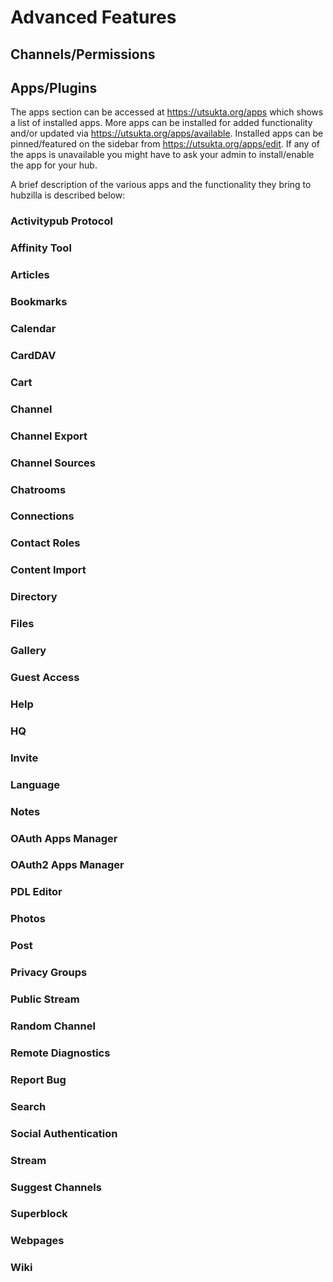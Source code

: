 # Advanced Features

## Channels/Permissions

## Apps/Plugins

The apps section can be accessed at <https://utsukta.org/apps> which shows a list of installed apps. More apps can be installed for added functionality and/or updated via <https://utsukta.org/apps/available>. Installed apps can be pinned/featured on the sidebar from <https://utsukta.org/apps/edit>. If any of the apps is unavailable you might have to ask your admin to install/enable the app for your hub.

A brief description of the various apps and the functionality they bring to hubzilla is described below:

### Activitypub Protocol

### Affinity Tool

### Articles

### Bookmarks

### Calendar

### CardDAV

### Cart

### Channel

### Channel Export

### Channel Sources

### Chatrooms

### Connections

### Contact Roles

### Content Import

### Directory

### Files

### Gallery

### Guest Access

### Help

### HQ

### Invite

### Language

### Notes

### OAuth Apps Manager

### OAuth2 Apps Manager

### PDL Editor

### Photos

### Post

### Privacy Groups

### Public Stream

### Random Channel

### Remote Diagnostics

### Report Bug

### Search

### Social Authentication

### Stream

### Suggest Channels

### Superblock

### Webpages

### Wiki
